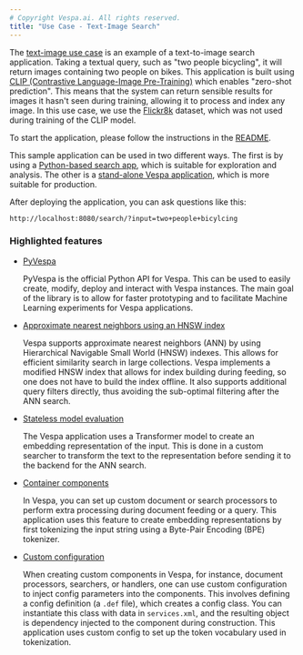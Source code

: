 ```yaml
---
# Copyright Vespa.ai. All rights reserved.
title: "Use Case - Text-Image Search"
---
```


The [text-image use
case](https://github.com/vespa-engine/sample-apps/tree/master/text-image-search/) is an example
of a text-to-image search application. Taking a textual query, such as "two
people bicycling", it will return images containing two people on bikes. This
application is built using [CLIP (Contrastive Language-Image
Pre-Training)](https://github.com/openai/CLIP) which enables "zero-shot prediction".
This means that the system can return sensible results for images it hasn't
seen during training, allowing it to process and index any image. In this
use case, we use the [Flickr8k](https://github.com/jbrownlee/Datasets/blob/master/Flickr8k_Dataset.names)
dataset, which was not used during training of the CLIP model.


To start the application, please follow the instructions in the
[README](https://github.com/vespa-engine/sample-apps/blob/master/text-image-search/README.md).

This sample application can be used in two different ways. The first is by
using a [Python-based search
app](https://github.com/vespa-engine/sample-apps/blob/master/text-image-search/src/python/README.md),
which is suitable for exploration and analysis. The other is a [stand-alone
Vespa
application](https://github.com/vespa-engine/sample-apps/blob/master/text-image-search/README.md),
which is more suitable for production.

After deploying the application, you can ask questions like this:

```
http://localhost:8080/search/?input=two+people+bicylcing
```

### Highlighted features

* [PyVespa](https://pyvespa.readthedocs.io/en/latest/index.html)

    PyVespa is the official Python API for Vespa. This can be used to easily
    create, modify, deploy and interact with Vespa instances. The main
    goal of the library is to allow for faster prototyping and to facilitate
    Machine Learning experiments for Vespa applications.

* [Approximate nearest neighbors using an HNSW index](approximate-nn-hnsw.html)

    Vespa supports approximate nearest neighbors (ANN) by using Hierarchical
    Navigable Small World (HNSW) indexes. This allows for efficient similarity
    search in large collections. Vespa implements a modified HNSW index that
    allows for index building during feeding, so one does not have to build the
    index offline. It also supports additional query filters directly, thus
    avoiding the sub-optimal filtering after the ANN search.

* [Stateless model evaluation](stateless-model-evaluation.html)

    The Vespa application uses a Transformer model to create an embedding
    representation of the input. This is done in a custom searcher to
    transform the text to the representation before sending it to the backend
    for the ANN search.

* [Container components](jdisc/container-components.html)

    In Vespa, you can set up custom document or search processors to perform
    extra processing during document feeding or a query. This application uses
    this feature to create embedding representations by first tokenizing the
    input string using a Byte-Pair Encoding (BPE) tokenizer.

* [Custom configuration](configuring-components.html)

    When creating custom components in Vespa, for instance, document processors,
    searchers, or handlers, one can use custom configuration to inject config
    parameters into the components. This involves defining a config definition
    (a `.def` file), which creates a config class. You can instantiate this
    class with data in `services.xml`, and the resulting object is dependency
    injected to the component during construction. This application uses custom
    config to set up the token vocabulary used in tokenization.

